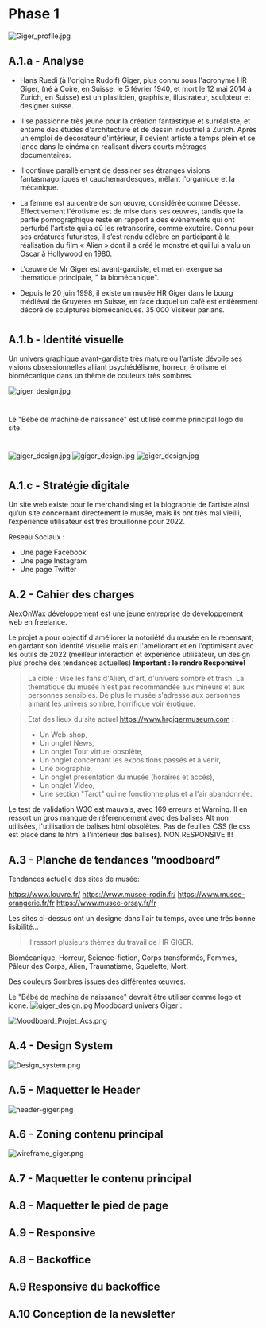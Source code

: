 # Phase 1

![Giger_profile.jpg](/images_consignes/Giger_profile.jpg)

## A.1.a - Analyse

- Hans Ruedi (à l'origine Rudolf) Giger, plus connu sous l'acronyme HR Giger, (né à Coire, en Suisse, le 5 février 1940, et mort le 12 mai 2014 à Zurich, en Suisse) est un plasticien, graphiste, illustrateur, sculpteur et designer suisse.

- Il se passionne très jeune pour la création fantastique et surréaliste, et entame des études d'architecture et de dessin industriel à Zurich. 
Après un emploi de décorateur d'intérieur, il devient artiste à temps plein et se lance dans le cinéma en réalisant divers courts métrages documentaires. 
- Il continue parallèlement de dessiner ses étranges visions fantasmagoriques et cauchemardesques, mêlant l'organique et la mécanique. 
- La femme est au centre de son œuvre, considérée comme Déesse. Effectivement l'érotisme est de mise dans ses œuvres, tandis que la partie pornographique reste en rapport à des événements qui ont perturbé l'artiste qui a dû les retranscrire, comme exutoire. 
Connu pour ses créatures futuristes, il s’est rendu célèbre en participant à la réalisation du film « Alien » dont il a créé le monstre et qui lui a valu un Oscar à Hollywood en 1980.
- L'œuvre de Mr Giger est avant-gardiste, et met en exergue sa thématique principale, " la biomécanique".
- Depuis le 20 juin 1998, il existe un musée HR Giger dans le bourg médiéval de Gruyères en Suisse, en face duquel un café est entièrement décoré de sculptures biomécaniques. 35 000 Visiteur par ans.
#


## A.1.b - Identité visuelle

Un univers graphique avant-gardiste très mature ou l’artiste dévoile ses visions obsessionnelles alliant psychédélisme, horreur, érotisme et biomécanique dans un thème de couleurs très sombres.


 ![giger_design.jpg](/images_consignes/giger_design.jpg)
 #
 Le "Bébé de machine de naissance" est utilisé comme principal logo du site.
 #
 ![giger_design.jpg](/images_consignes/Logo_Giger_Museum_1.PNG)
 ![giger_design.jpg](/images_consignes/Logo_Giger_Museum_2.PNG)
 ![giger_design.jpg](/images_consignes/Logo_Giger_Museum_Giger_3.PNG)
#














 ## A.1.c - Stratégie digitale

Un site web existe pour le merchandising et la biographie de l’artiste ainsi qu’un site concernant directement le musée, mais ils ont très mal vieilli, l’expérience utilisateur est très brouillonne pour 2022.

Reseau Sociaux :

- Une page Facebook
- Une page Instagram
- Une page Twitter
































## A.2 - Cahier des charges

AlexOnWax développement est une jeune entreprise de développement web en freelance.

Le projet a pour objectif d'améliorer la notoriété du musée en le repensant, en gardant son identité visuelle mais en l'améliorant et en l'optimisant avec les outils de 2022 (meilleur interaction et expérience utilisateur, un design plus proche des tendances actuelles) **Important : le rendre Responsive!**
 
>La cible :
Vise les fans d'Alien, d'art, d'univers sombre et trash.
La thématique du musée n'est pas recommandée aux mineurs et aux personnes sensibles.
De plus le musée s'adresse aux personnes aimant les univers sombre, horrifique voir érotique.


>Etat des lieux du site actuel https://www.hrgigermuseum.com :
>- Un Web-shop,
>- Un onglet News,
>- Un onglet Tour virtuel obsolète,
>- Un onglet concernant les expositions passés et à venir,
>- Une biographie,
>- Un onglet presentation du musée (horaires et accés),
>- Un onglet Video,
>- Une section "Tarot" qui ne fonctionne plus et a l'air abandonnée.


Le test de validation W3C est mauvais, avec 169 erreurs et Warning. Il en ressort un gros manque de référencement avec des balises Alt non utilisées, l'utilisation de balises html obsolètes. Pas de feuilles CSS (le css est placé dans le html à l'intérieur des balises). NON RESPONSIVE !!!



## A.3 - Planche de tendances “moodboard”

Tendances actuelle des sites de musée:

https://www.louvre.fr/
https://www.musee-rodin.fr/
https://www.musee-orangerie.fr/fr
https://www.musee-orsay.fr/fr

Les sites ci-dessus ont un designe dans l'air tu temps, avec une trés bonne lisibilité...

>Il ressort plusieurs thèmes du travail de HR GIGER.

Biomécanique,
Horreur,
Science-fiction,
Corps transformés, 
Femmes,
Pâleur des Corps,
Alien,
Traumatisme,
Squelette,
Mort.

Des couleurs Sombres issues des différentes œuvres.

Le "Bébé de machine de naissance" devrait être utiliser comme logo et icone.
![giger_design.jpg](/images_consignes/b%C3%A9b%C3%A92.svg)
Moodboard univers Giger :

![Moodboard_Projet_Acs.png](/images_consignes/Moodboard_Projet_Acs.png)


## A.4 - Design System
![Design_system.png](/images_consignes/design_system.PNG)

## A.5 - Maquetter le Header
![header-giger.png](/images_consignes/header-giger.PNG)
## A.6 - Zoning contenu principal
![wireframe_giger.png](/images_consignes/wireframe_Giger.png)

## A.7 - Maquetter le contenu principal
## A.8 - Maquetter le pied de page
## A.9 – Responsive
## A.8 – Backoffice
## A.9 Responsive du backoffice
## A.10 Conception de la newsletter



